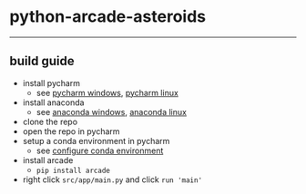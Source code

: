 # python-arcade-asteroids

***

## build guide

- install pycharm
  - see [pycharm windows](https://www.jetbrains.com/pycharm/download/download-thanks.html?platform=windows&code=PCC), [pycharm linux](https://www.jetbrains.com/pycharm/download/download-thanks.html?platform=linux&code=PCC)
- install anaconda
  - see [anaconda windows](https://repo.anaconda.com/archive/Anaconda3-2022.10-Windows-x86_64.exe), [anaconda linux](https://repo.anaconda.com/archive/Anaconda3-2022.10-Linux-x86_64.sh)
- clone the repo
- open the repo in pycharm
- setup a conda environment in pycharm
  - see [configure conda environment](https://www.jetbrains.com/help/pycharm/conda-support-creating-conda-virtual-environment.html)
- install arcade
  - `pip install arcade`
- right click `src/app/main.py` and click `run 'main'`